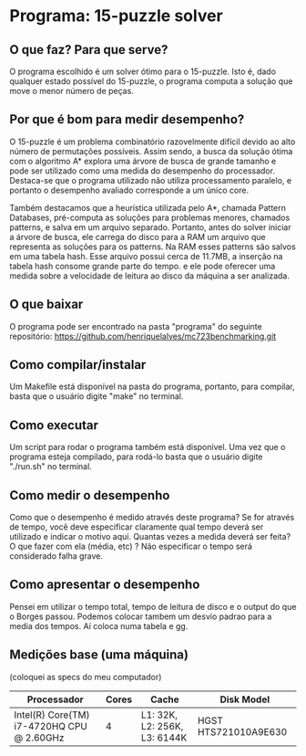 # Programa: 15-puzzle solver

## O que faz? Para que serve?
O programa escolhido é um solver ótimo para o 15-puzzle. Isto é, dado qualquer estado possível do 15-puzzle, o programa computa a solução que move o menor número de peças.
 
## Por que é bom para medir desempenho?
O 15-puzzle é um problema combinatório razovelmente difícil devido ao alto número de permutações possíveis. Assim sendo, a busca da solução ótima com o algoritmo A* 
explora uma árvore de busca de grande tamanho e pode ser utilizado como uma medida do desempenho do processador. Destaca-se que o programa utilizado não utiliza processamento paralelo, e portanto
o desempenho avaliado corresponde a um único core.

Também destacamos que a heurística utilizada pelo A*, chamada Pattern Databases, pré-computa as soluções para problemas menores, chamados patterns, e salva em um arquivo separado. 
Portanto, antes do solver iniciar a árvore de busca, ele carrega do disco para a RAM um arquivo que representa as soluções para os patterns. Na RAM esses patterns são salvos em uma tabela hash.
Esse arquivo possui cerca de 11.7MB, a inserção na tabela hash consome grande parte do tempo. e ele pode oferecer uma medida sobre a velocidade de leitura ao disco da máquina a ser analizada.

## O que baixar
O programa pode ser encontrado na pasta "programa" do seguinte repositório: https://github.com/henriquelalves/mc723benchmarking.git

## Como compilar/instalar
Um Makefile está disponível na pasta do programa, portanto, para compilar, basta que o usuário digite "make" no terminal.

## Como executar
Um script para rodar o programa também está disponível. Uma vez que o programa esteja compilado, para rodá-lo basta que o usuário digite "./run.sh" no terminal.

## Como medir o desempenho

Como que o desempenho é medido através deste programa? 
Se for através de tempo, você deve especificar claramente qual tempo deverá ser utilizado e indicar o motivo aqui. 
Quantas vezes a medida deverá ser feita? O que fazer com ela (média, etc) ? Não especificar o tempo será considerado falha grave.

## Como apresentar o desempenho
Pensei em utilizar o tempo total, tempo de leitura de disco e o output do que o Borges passou. Podemos colocar tambem um desvio padrao para a media dos tempos.
Aí coloca numa tabela e gg.
 
## Medições base (uma máquina)
(coloquei as specs do meu computador)

Processador | Cores | Cache | Disk Model
--- | --- | --- | ---
Intel(R) Core(TM) i7-4720HQ CPU @ 2.60GHz | 4 | L1: 32K, L2: 256K, L3: 6144K | HGST HTS721010A9E630

